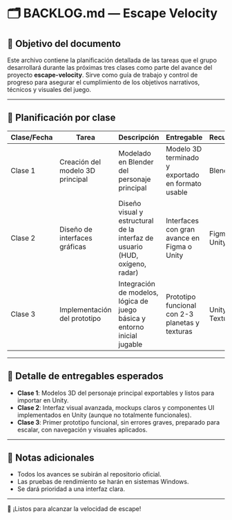 # 🗂️ BACKLOG.md — Escape Velocity

## 🎯 Objetivo del documento

Este archivo contiene la planificación detallada de las tareas que el grupo desarrollará durante las próximas tres clases como parte del avance del proyecto **escape-velocity**. Sirve como guía de trabajo y control de progreso para asegurar el cumplimiento de los objetivos narrativos, técnicos y visuales del juego.

---

## 📅 Planificación por clase

| Clase/Fecha     | Tarea                           | Descripción                                                                 | Entregable                                         | Recursos/Tecnologías           |
|------------------|----------------------------------|------------------------------------------------------------------------------|----------------------------------------------------|---------------------------------|
| Clase 1          | Creación del modelo 3D principal | Modelado en Blender del personaje principal    | Modelo 3D terminado y exportado en formato usable  | Blender                         |
| Clase 2          | Diseño de interfaces gráficas    | Diseño visual y estructural de la interfaz de usuario (HUD, oxígeno, radar) | Interfaces con gran avance en Figma o Unity        | Figma (mockups), Unity UI Toolkit |
| Clase 3          | Implementación del prototipo     | Integración de modelos, lógica de juego básica y entorno inicial jugable     | Prototipo funcional con 2-3 planetas y texturas     | Unity, C#, RigidBody, Texturas  |

---

## 🧪 Detalle de entregables esperados

- **Clase 1**: Modelos 3D del personaje principal exportables y listos para importar en Unity.
- **Clase 2**: Interfaz visual avanzada, mockups claros y componentes UI implementados en Unity (aunque no totalmente funcionales).
- **Clase 3**: Primer prototipo funcional, sin errores graves, preparado para escalar, con navegación y visuales aplicados.

---

## 📍 Notas adicionales

- Todos los avances se subirán al repositorio oficial.
- Las pruebas de rendimiento se harán en sistemas Windows.
- Se dará prioridad a una interfaz clara.

---

🚀 ¡Listos para alcanzar la velocidad de escape!
